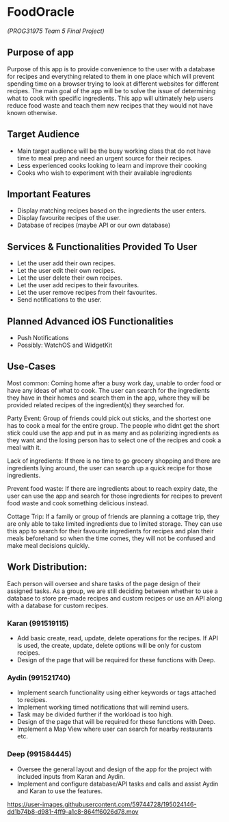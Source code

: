 # FoodOracle 
*(PROG31975 Team 5 Final Project)*
## Purpose of app
Purpose of this app is to provide convenience to the user with a database for recipes and everything related to them in one place which will prevent spending time on a browser trying to look at different websites for different recipes. The main goal of the app will be to solve the issue of determining what to cook with specific ingredients. This app will ultimately help users reduce food waste and teach them new recipes that they would not have known otherwise.

## Target Audience
* Main target audience will be the busy working class that do not have time to meal prep and need an urgent source for their recipes.
* Less experienced cooks looking to learn and improve their cooking
* Cooks who wish to experiment with their available ingredients

## Important Features
* Display matching recipes based on the ingredients the user enters.
* Display favourite recipes of the user.
* Database of recipes (maybe API or our own database)

## Services & Functionalities Provided To User 
* Let the user add their own recipes.
* Let the user edit their own recipes.
* Let the user delete their own recipes.
* Let the user add recipes to their favourites. 
* Let the user remove recipes from their favourites.
* Send notifications to the user.

## Planned Advanced iOS Functionalities
* Push Notifications
* Possibly: WatchOS and WidgetKit

## Use-Cases
Most common:
Coming home after a busy work day, unable to order food or have any ideas of what to cook. The user can search for the ingredients they have in their homes and search them in the app, where they will be provided related recipes of the ingredient(s) they searched for.

Party Event:
Group of friends could pick out sticks, and the shortest one has to cook a meal for the entire group. The people who didnt get the short stick could use the app and put in as many and as polarizing ingredients as they want and the losing person has to select one of the recipes and cook a meal with it.

Lack of ingredients:
If there is no time to go grocery shopping and there are ingredients lying around, the user can search up a quick recipe for those ingredients.

Prevent food waste:
If there are ingredients about to reach expiry date, the user can use the app and search for those ingredients for recipes to prevent food waste and cook something delicious instead.

Cottage Trip:
If a family or group of friends are planning a cottage trip, they are only able to take limited ingredients due to limited storage. They can use this app to search for their favourite ingredients for recipes and plan their meals beforehand so when the time comes, they will not be confused and make meal decisions quickly.

## Work Distribution:
Each person will oversee and share tasks of the page design of their assigned tasks. As a group, we are still deciding between whether to use a database to store pre-made recipes and custom recipes or use an API along with a database for custom recipes. 

### Karan (991519115)
* Add basic create, read, update, delete operations for the recipes. If API is used, the create, update, delete options will be only for custom recipes. 
* Design of the page that will be required for these functions with Deep.

### Aydin (991521740)
* Implement search functionality using either keywords or tags attached to recipes.
* Implement working timed notifications that will remind users. 
* Task may be divided further if the workload is too high.
* Design of the page that will be required for these functions with Deep.
* Implement a Map View where user can search for nearby restaurants etc.

### Deep (991584445)
* Oversee the general layout and design of the app for the project with included inputs from Karan and Aydin.
* Implement and configure database/API tasks and calls and assist Aydin and Karan to use the features.



https://user-images.githubusercontent.com/59744728/195024146-dd1b74b8-d981-4ff9-a1c8-864ff6026d78.mov
